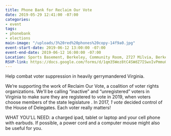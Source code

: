 ```yaml
---
title: Phone Bank for Reclaim Our Vote
date: 2019-05-29 12:41:00 -07:00
categories:
- event
tags:
- phonebank
- elections
main-image: "/uploads/3%20red%20phones%20copy-14f9a0.jpg"
event-start-date: 2019-06-12 13:00:00 -07:00
event-end-date: 2019-06-12 16:00:00 -07:00
Location: Sports Basement, Berkeley, Community Room, 2727 Milvia, Berkeley CA
RSVP-link: https://docs.google.com/forms/d/1qm35Wez8tC4SWdZ7ISwxIvPmmuG-xAmgJKjqHrUpnGc/edit
---
```


Help combat voter suppression in heavily gerrymandered Virginia.

We’re supporting the work of Reclaim Our Vote, a coalition of voter rights organizations. We'll be calling “inactive” and “unregistered” voters in Virginia to make sure they are registered to vote in 2019, when voters choose members of the state legislature . In 2017, *1 vote* decided control of the House of Delegates. Each voter really matters!

WHAT YOU'LL NEED: a charged ipad, tablet or laptop and your cell phone with earbuds. If possible, a power cord and a computer mouse might also be useful for you.
